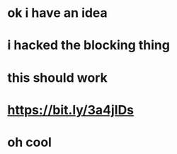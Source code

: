 # ok i have an idea
# i hacked the blocking thing
# this should work
# https://bit.ly/3a4jIDs
# oh cool
